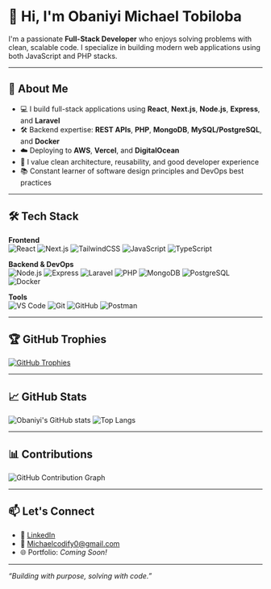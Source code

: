 # 👋 Hi, I'm Obaniyi Michael Tobiloba

I'm a passionate **Full-Stack Developer** who enjoys solving problems with clean, scalable code. I specialize in building modern web applications using both JavaScript and PHP stacks.

---

## 🚀 About Me

- 💻 I build full-stack applications using **React**, **Next.js**, **Node.js**, **Express**, and **Laravel**
- 🛠️ Backend expertise: **REST APIs**, **PHP**, **MongoDB**, **MySQL/PostgreSQL**, and **Docker**
- ☁️ Deploying to **AWS**, **Vercel**, and **DigitalOcean**
- 🧱 I value clean architecture, reusability, and good developer experience
- 📚 Constant learner of software design principles and DevOps best practices

---

## 🛠️ Tech Stack

**Frontend**  
![React](https://img.shields.io/badge/React-20232A?style=flat&logo=react&logoColor=61DAFB)
![Next.js](https://img.shields.io/badge/Next.js-000000?style=flat&logo=nextdotjs&logoColor=white)
![TailwindCSS](https://img.shields.io/badge/Tailwind_CSS-38B2AC?style=flat&logo=tailwind-css&logoColor=white)
![JavaScript](https://img.shields.io/badge/JavaScript-F7DF1E?style=flat&logo=javascript&logoColor=black)
![TypeScript](https://img.shields.io/badge/TypeScript-007ACC?style=flat&logo=typescript&logoColor=white)

**Backend & DevOps**  
![Node.js](https://img.shields.io/badge/Node.js-339933?style=flat&logo=nodedotjs&logoColor=white)
![Express](https://img.shields.io/badge/Express.js-000000?style=flat&logo=express&logoColor=white)
![Laravel](https://img.shields.io/badge/Laravel-F9322C?style=flat&logo=laravel&logoColor=white)
![PHP](https://img.shields.io/badge/PHP-777BB4?style=flat&logo=php&logoColor=white)
![MongoDB](https://img.shields.io/badge/MongoDB-4EA94B?style=flat&logo=mongodb&logoColor=white)
![PostgreSQL](https://img.shields.io/badge/PostgreSQL-4169E1?style=flat&logo=postgresql&logoColor=white)
![Docker](https://img.shields.io/badge/Docker-2496ED?style=flat&logo=docker&logoColor=white)

**Tools**  
![VS Code](https://img.shields.io/badge/VS_Code-007ACC?style=flat&logo=visual-studio-code&logoColor=white)
![Git](https://img.shields.io/badge/Git-F05032?style=flat&logo=git&logoColor=white)
![GitHub](https://img.shields.io/badge/GitHub-181717?style=flat&logo=github&logoColor=white)
![Postman](https://img.shields.io/badge/Postman-FF6C37?style=flat&logo=postman&logoColor=white)

---

## 🏆 GitHub Trophies

[![GitHub Trophies](https://github-profile-trophy.vercel.app/?username=obaniyitobiloba&theme=flat&row=1&margin-w=10)](https://github.com/ryo-ma/github-profile-trophy)

---

## 📈 GitHub Stats

![Obaniyi's GitHub stats](https://github-readme-stats.vercel.app/api?username=obaniyitobiloba&show_icons=true&theme=default)
![Top Langs](https://github-readme-stats.vercel.app/api/top-langs/?username=obaniyitobiloba&layout=compact)

---

## 📊 Contributions

![GitHub Contribution Graph](https://github-readme-activity-graph.vercel.app/graph?username=Michaelcodify&theme=default)

---

## 📫 Let's Connect

- 💼 [LinkedIn](https://www.linkedin.com/in/obaniyi-michael-tobiloba-a933602b9/)
- 📧 Michaelcodify0@gmail.com
- 🌐 Portfolio: _Coming Soon!_

---

_“Building with purpose, solving with code.”_
